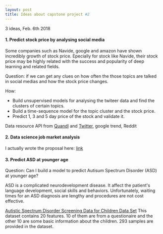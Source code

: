 ```yaml
---
layout: post
title: Ideas about capstone project #2
---
```



3 ideas, Feb. 6th 2018

#### 1. Predict stock price by analysing social media

Some companies such as Navide, google and amazon have shown incredibly growth of stock price. Epecially for stock like Navide, their stock price may be highly related with the success and popularity of deep learning and related fields. 

Question: if we can get any clues on how often the those topics are talked in social medias and how the stock price changes. 

How: 

- Build unsupervised models for analysing the twiteer data and find the clusters of certain topics.
- Build a time-sequence model for the topic cluster and the stock price.
- Predict 1, 3 and 5 day price of the stock and validate it. 

Data resource API from [Quandl](https://www.quandl.com/) and [Twitter](https://developer.twitter.com/en/docs), google trend, Reddit

#### 2. Data science job market analysis
I actually wrote the proposal here: [link](https://yaqiongz.github.io/website/2018/02/04/Proposal-on-Data-Science-Job-Market-Analysis.html)


#### 3. Predict ASD at younger age

Question: Can I build a model to predict Autisum Spectrum Disorder (ASD) at younger age?

ASD is a complicated neurodevelopment disease. It affect the patient's language development, social skills and behaviors. Unfortunately, waiting times for an ASD diagnosis are lengthy and procedures are not cost effective. 

[Autistic Spectrum Disorder Screening Data for Children Data Set](https://archive.ics.uci.edu/ml/datasets/Autistic+Spectrum+Disorder+Screening+Data+for+Children++) This dataset contains 20 features. 10 of them are from a questionaire and the other 10 are some basic information about the children. 293 samples are provided in the dataset.
